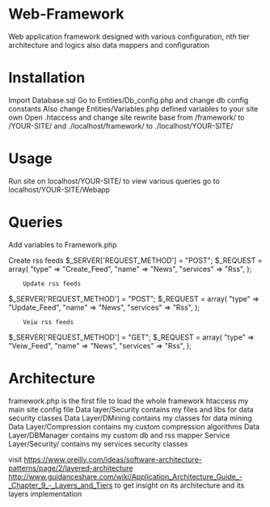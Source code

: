 # Web-Framework
Web application framework designed with various configuration, nth tier architecture and logics also data mappers and configuration

# Installation
Import Database.sql
Go to Entities/Db_config.php and change db config constants
Also change Entities/Variables.php defined variables to your site own
Open .htaccess and change site rewrite base from /framework/ to /YOUR-SITE/ and ./localhost/framework/ to ./localhost/YOUR-SITE/


# Usage
Run site on localhost/YOUR-SITE/ 
to view various queries go to localhost/YOUR-SITE/Webapp

# Queries
Add variables to Framework.php

Create rss feeds 
$_SERVER['REQUEST_METHOD'] = "POST";
$_REQUEST = array(
        "type" => "Create_Feed",
        "name" => "News",
        "services" => "Rss",
);

        Update rss feeds 
$_SERVER['REQUEST_METHOD'] = "POST";
$_REQUEST = array(
        "type" => "Update_Feed",
        "name" => "News",
        "services" => "Rss",
);

        Veiw rss feeds
$_SERVER['REQUEST_METHOD'] = "GET";
$_REQUEST = array(
        "type" => "Veiw_Feed",
        "name" => "News",
        "services" => "Rss",
);

# Architecture

framework.php is the first file to load the whole framework
htaccess my main site config file
Data layer/Security contains my files and libs for data security classes
Data Layer/DMining contains my classes for data mining
Data Layer/Compression contains my custom compression algorithms
Data Layer/DBManager contains my custom db and rss mapper
Service Layer/Security/  contains my services security classes


visit 
https://www.oreilly.com/ideas/software-architecture-patterns/page/2/layered-architecture
http://www.guidanceshare.com/wiki/Application_Architecture_Guide_-_Chapter_9_-_Layers_and_Tiers
to get insight on its architecture and its layers implementation

